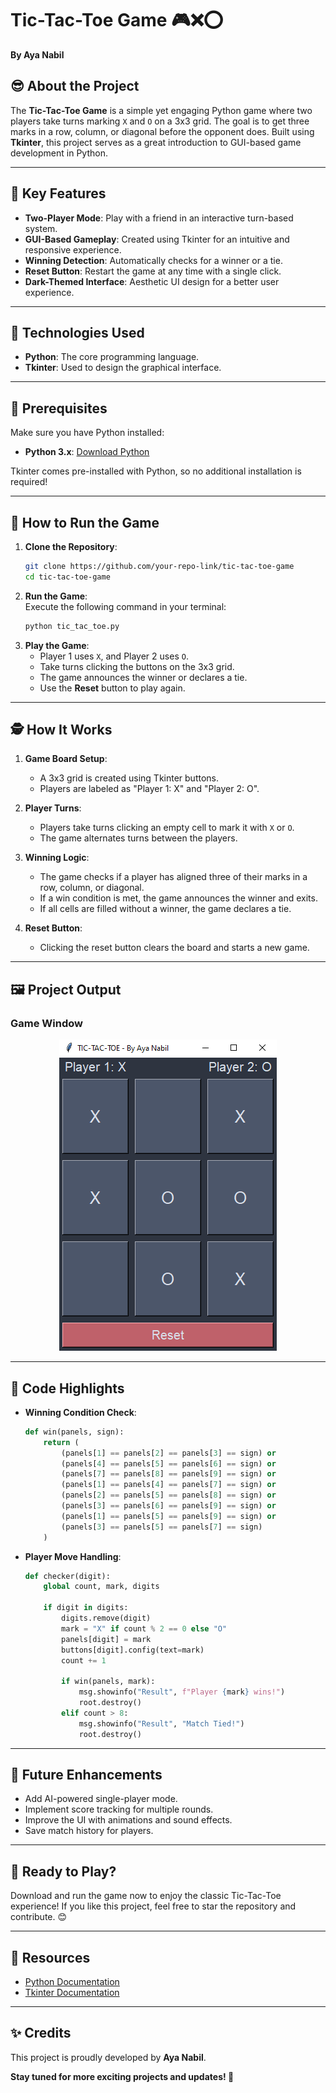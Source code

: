 # Tic-Tac-Toe Game 🎮❌⭕  

**By Aya Nabil**  

## 😎 About the Project  

The **Tic-Tac-Toe Game** is a simple yet engaging Python game where two players take turns marking `X` and `O` on a 3x3 grid. The goal is to get three marks in a row, column, or diagonal before the opponent does. Built using **Tkinter**, this project serves as a great introduction to GUI-based game development in Python.  

---

## 🌟 Key Features  

- **Two-Player Mode**: Play with a friend in an interactive turn-based system.  
- **GUI-Based Gameplay**: Created using Tkinter for an intuitive and responsive experience.  
- **Winning Detection**: Automatically checks for a winner or a tie.  
- **Reset Button**: Restart the game at any time with a single click.  
- **Dark-Themed Interface**: Aesthetic UI design for a better user experience.  

---

## 🔧 Technologies Used  

- **Python**: The core programming language.  
- **Tkinter**: Used to design the graphical interface.  

---

## 🚪 Prerequisites  

Make sure you have Python installed:  

- **Python 3.x**: [Download Python](https://www.python.org/downloads/)  

Tkinter comes pre-installed with Python, so no additional installation is required!  

---

## 🔄 How to Run the Game  

1. **Clone the Repository**:  
    ```bash
    git clone https://github.com/your-repo-link/tic-tac-toe-game
    cd tic-tac-toe-game
    ```
2. **Run the Game**:  
    Execute the following command in your terminal:  
    ```bash
    python tic_tac_toe.py
    ```
3. **Play the Game**:  
    - Player 1 uses `X`, and Player 2 uses `O`.  
    - Take turns clicking the buttons on the 3x3 grid.  
    - The game announces the winner or declares a tie.  
    - Use the **Reset** button to play again.  

---

## 🕵️ How It Works  

1. **Game Board Setup**:  
    - A 3x3 grid is created using Tkinter buttons.  
    - Players are labeled as "Player 1: X" and "Player 2: O".  

2. **Player Turns**:  
    - Players take turns clicking an empty cell to mark it with `X` or `O`.  
    - The game alternates turns between the players.  

3. **Winning Logic**:  
    - The game checks if a player has aligned three of their marks in a row, column, or diagonal.  
    - If a win condition is met, the game announces the winner and exits.
    - If all cells are filled without a winner, the game declares a tie.

4. **Reset Button**:
    - Clicking the reset button clears the board and starts a new game.

---

## 🖼 Project Output

### Game Window

<p align="center">
  <img src="img/image.png" alt="Tic-Tac-Toe Game Window">
</p>

---

## 🌋 Code Highlights

- **Winning Condition Check**:
    ```python
    def win(panels, sign):
        return (
            (panels[1] == panels[2] == panels[3] == sign) or
            (panels[4] == panels[5] == panels[6] == sign) or
            (panels[7] == panels[8] == panels[9] == sign) or
            (panels[1] == panels[4] == panels[7] == sign) or
            (panels[2] == panels[5] == panels[8] == sign) or
            (panels[3] == panels[6] == panels[9] == sign) or
            (panels[1] == panels[5] == panels[9] == sign) or
            (panels[3] == panels[5] == panels[7] == sign)
        )
    ```

- **Player Move Handling**:  
    ```python
    def checker(digit):
        global count, mark, digits

        if digit in digits:
            digits.remove(digit)
            mark = "X" if count % 2 == 0 else "O"
            panels[digit] = mark
            buttons[digit].config(text=mark)
            count += 1

            if win(panels, mark):
                msg.showinfo("Result", f"Player {mark} wins!")
                root.destroy()
            elif count > 8:
                msg.showinfo("Result", "Match Tied!")
                root.destroy()
    ```

---

## 📅 Future Enhancements  

- Add AI-powered single-player mode.  
- Implement score tracking for multiple rounds.  
- Improve the UI with animations and sound effects.  
- Save match history for players.  

---

## 🚀 Ready to Play?  

Download and run the game now to enjoy the classic Tic-Tac-Toe experience! If you like this project, feel free to star the repository and contribute. 😊  

---

## 🔗 Resources  

- [Python Documentation](https://docs.python.org/3/)  
- [Tkinter Documentation](https://docs.python.org/3/library/tkinter.html)  

---

## ✨ Credits  

This project is proudly developed by **Aya Nabil**.  

**Stay tuned for more exciting projects and updates! 🚀**  
